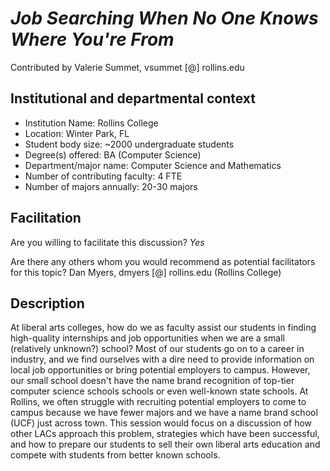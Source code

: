 # _Job Searching When No One Knows Where You're From_
Contributed by Valerie Summet, vsummet [@] rollins.edu

## Institutional and departmental context
- Institution Name: Rollins College
- Location: Winter Park, FL
- Student body size: ~2000 undergraduate students
- Degree(s) offered: BA (Computer Science)
- Department/major name: Computer Science and Mathematics
- Number of contributing faculty: 4 FTE
- Number of majors annually: 20-30 majors

## Facilitation
Are you willing to facilitate this discussion? _Yes_

Are there any others whom you would recommend as potential facilitators for this topic?
Dan Myers, dmyers [@] rollins.edu (Rollins College)

## Description

At liberal arts colleges, how do we as faculty assist our students in finding high-quality internships and job opportunities when we are a small (relatively unknown?) school?  Most of our students go on to a career in industry, and we find ourselves with a dire need to provide information on local job opportunities or bring potential employers to campus.  However, our small school doesn't have the name brand recognition of top-tier computer science schools schools or even well-known state schools.  At Rollins, we often struggle with recruiting potential employers to come to campus because we have fewer majors and we have a name brand school (UCF) just across town.  This session would focus on a discussion of how other LACs approach this problem, strategies which have been successful, and how to prepare our students to sell their own liberal arts education and compete with students from better known schools.
